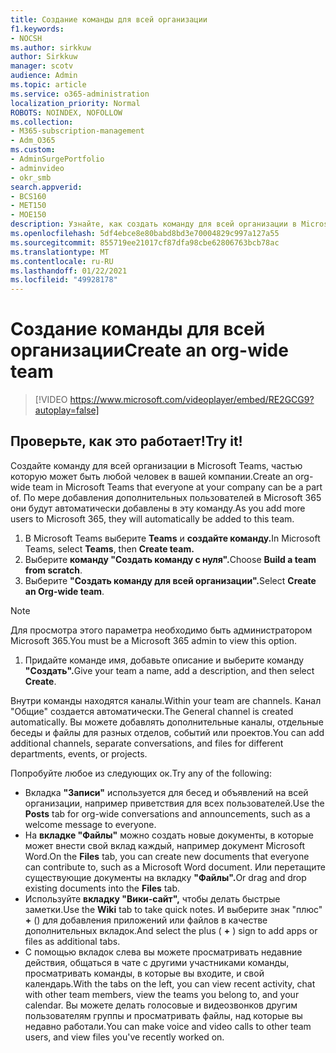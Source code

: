 ```yaml
---
title: Создание команды для всей организации
f1.keywords:
- NOCSH
ms.author: sirkkuw
author: Sirkkuw
manager: scotv
audience: Admin
ms.topic: article
ms.service: o365-administration
localization_priority: Normal
ROBOTS: NOINDEX, NOFOLLOW
ms.collection:
- M365-subscription-management
- Adm_O365
ms.custom:
- AdminSurgePortfolio
- adminvideo
- okr_smb
search.appverid:
- BCS160
- MET150
- MOE150
description: Узнайте, как создать команду для всей организации в Microsoft Teams.
ms.openlocfilehash: 5df4ebce8e80babd8bd3e70004829c997a127a55
ms.sourcegitcommit: 855719ee21017cf87dfa98cbe62806763bcb78ac
ms.translationtype: MT
ms.contentlocale: ru-RU
ms.lasthandoff: 01/22/2021
ms.locfileid: "49928178"
---
```

# <a name="create-an-org-wide-team"></a><span data-ttu-id="afe23-103">Создание команды для всей организации</span><span class="sxs-lookup"><span data-stu-id="afe23-103">Create an org-wide team</span></span>

> [!VIDEO https://www.microsoft.com/videoplayer/embed/RE2GCG9?autoplay=false]

## <a name="try-it"></a><span data-ttu-id="afe23-104">Проверьте, как это работает!</span><span class="sxs-lookup"><span data-stu-id="afe23-104">Try it!</span></span>

<span data-ttu-id="afe23-105">Создайте команду для всей организации в Microsoft Teams, частью которую может быть любой человек в вашей компании.</span><span class="sxs-lookup"><span data-stu-id="afe23-105">Create an org-wide team in Microsoft Teams that everyone at your company can be a part of.</span></span> <span data-ttu-id="afe23-106">По мере добавления дополнительных пользователей в Microsoft 365 они будут автоматически добавлены в эту команду.</span><span class="sxs-lookup"><span data-stu-id="afe23-106">As you add more users to Microsoft 365, they will automatically be added to this team.</span></span>

1. <span data-ttu-id="afe23-107">В Microsoft Teams выберите  **Teams** и **создайте команду.**</span><span class="sxs-lookup"><span data-stu-id="afe23-107">In Microsoft Teams, select  **Teams**, then **Create team.**</span></span>
2. <span data-ttu-id="afe23-108">Выберите **команду "Создать команду с нуля".**</span><span class="sxs-lookup"><span data-stu-id="afe23-108">Choose  **Build a team from scratch**.</span></span>
3. <span data-ttu-id="afe23-109">Выберите **"Создать команду для всей организации".**</span><span class="sxs-lookup"><span data-stu-id="afe23-109">Select  **Create an Org-wide team**.</span></span>

> [!NOTE]
> <span data-ttu-id="afe23-110">Для просмотра этого параметра необходимо быть администратором Microsoft 365.</span><span class="sxs-lookup"><span data-stu-id="afe23-110">You must be a Microsoft 365 admin to view this option.</span></span>

1. <span data-ttu-id="afe23-111">Придайте команде имя, добавьте описание и выберите команду **"Создать".**</span><span class="sxs-lookup"><span data-stu-id="afe23-111">Give your team a name, add a description, and then select  **Create**.</span></span>

<span data-ttu-id="afe23-112">Внутри команды находятся каналы.</span><span class="sxs-lookup"><span data-stu-id="afe23-112">Within your team are channels.</span></span> <span data-ttu-id="afe23-113">Канал "Общие" создается автоматически.</span><span class="sxs-lookup"><span data-stu-id="afe23-113">The General channel is created automatically.</span></span> <span data-ttu-id="afe23-114">Вы можете добавлять дополнительные каналы, отдельные беседы и файлы для разных отделов, событий или проектов.</span><span class="sxs-lookup"><span data-stu-id="afe23-114">You can add additional channels, separate conversations, and files for different departments, events, or projects.</span></span>

<span data-ttu-id="afe23-115">Попробуйте любое из следующих ок.</span><span class="sxs-lookup"><span data-stu-id="afe23-115">Try any of the following:</span></span>

- <span data-ttu-id="afe23-116">Вкладка  **"Записи"** используется для бесед и объявлений на всей организации, например приветствия для всех пользователей.</span><span class="sxs-lookup"><span data-stu-id="afe23-116">Use the  **Posts** tab for org-wide conversations and announcements, such as a welcome message to everyone.</span></span>
- <span data-ttu-id="afe23-117">На  **вкладке "Файлы"** можно создать новые документы, в которые может внести свой вклад каждый, например документ Microsoft Word.</span><span class="sxs-lookup"><span data-stu-id="afe23-117">On the  **Files** tab, you can create new documents that everyone can contribute to, such as a Microsoft Word document.</span></span> <span data-ttu-id="afe23-118">Или перетащите существующие документы на вкладку **"Файлы".**</span><span class="sxs-lookup"><span data-stu-id="afe23-118">Or drag and drop existing documents into the  **Files** tab.</span></span>
- <span data-ttu-id="afe23-119">Используйте  **вкладку "Вики-сайт",** чтобы делать быстрые заметки.</span><span class="sxs-lookup"><span data-stu-id="afe23-119">Use the  **Wiki** tab to take quick notes.</span></span> <span data-ttu-id="afe23-120">И выберите знак "плюс" **+** () для добавления приложений или файлов в качестве дополнительных вкладок.</span><span class="sxs-lookup"><span data-stu-id="afe23-120">And select the plus ( **+** ) sign to add apps or files as additional tabs.</span></span>
- <span data-ttu-id="afe23-121">С помощью вкладок слева вы можете просматривать недавние действия, общаться в чате с другими участниками команды, просматривать команды, в которые вы входите, и свой календарь.</span><span class="sxs-lookup"><span data-stu-id="afe23-121">With the tabs on the left, you can view recent activity, chat with other team members, view the teams you belong to, and your calendar.</span></span> <span data-ttu-id="afe23-122">Вы можете делать голосовые и видеозвонков другим пользователям группы и просматривать файлы, над которые вы недавно работали.</span><span class="sxs-lookup"><span data-stu-id="afe23-122">You can make voice and video calls to other team users, and view files you've recently worked on.</span></span>